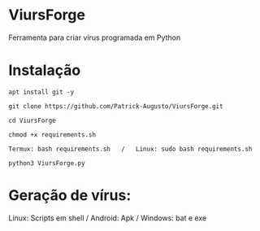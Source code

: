 # ViursForge

Ferramenta para criar vírus programada em Python
# Instalação
```
apt install git -y
```
```
git clone https://github.com/Patrick-Augusto/ViursForge.git
```
```
cd ViursForge
```
```
chmod +x requirements.sh
```
```
Termux: bash requirements.sh   /   Linux: sudo bash requirements.sh
```
```
python3 ViursForge.py
```

# Geração de vírus:
Linux: Scripts em shell / Android: Apk / Windows: bat e exe

